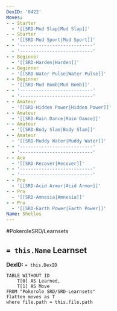 ```yaml
---
DexID: '0422'
Moves:
- - Starter
  - '[[SRD-Mud Slap|Mud Slap]]'
- - Starter
  - '[[SRD-Mud Sport|Mud Sport]]'
- - '---------------------------'
  - '---------------------------'
- - Beginner
  - '[[SRD-Harden|Harden]]'
- - Beginner
  - '[[SRD-Water Pulse|Water Pulse]]'
- - Beginner
  - '[[SRD-Mud Bomb|Mud Bomb]]'
- - '---------------------------'
  - '---------------------------'
- - Amateur
  - '[[SRD-Hidden Power|Hidden Power]]'
- - Amateur
  - '[[SRD-Rain Dance|Rain Dance]]'
- - Amateur
  - '[[SRD-Body Slam|Body Slam]]'
- - Amateur
  - '[[SRD-Muddy Water|Muddy Water]]'
- - '---------------------------'
  - '---------------------------'
- - Ace
  - '[[SRD-Recover|Recover]]'
- - '---------------------------'
  - '---------------------------'
- - Pro
  - '[[SRD-Acid Armor|Acid Armor]]'
- - Pro
  - '[[SRD-Amnesia|Amnesia]]'
- - Pro
  - '[[SRD-Earth Power|Earth Power]]'
Name: Shellos
---
```


#PokeroleSRD/Learnsets

## `= this.Name` Learnset

**DexID:** `= this.DexID`

```dataview
TABLE WITHOUT ID
    T[0] AS Learned,
    T[1] AS Move
FROM "Pokerole SRD/SRD-Learnsets"
flatten moves as T
where file.path = this.file.path
```
